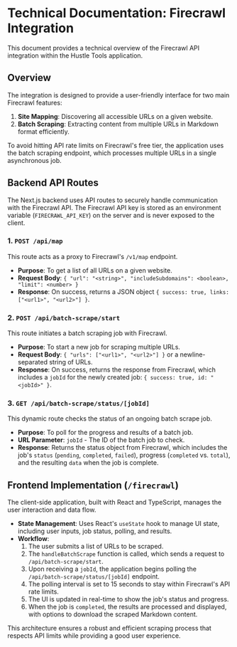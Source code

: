# Technical Documentation: Firecrawl Integration

This document provides a technical overview of the Firecrawl API integration within the Hustle Tools application.

## Overview

The integration is designed to provide a user-friendly interface for two main Firecrawl features:

1.  **Site Mapping**: Discovering all accessible URLs on a given website.
2.  **Batch Scraping**: Extracting content from multiple URLs in Markdown format efficiently.

To avoid hitting API rate limits on Firecrawl's free tier, the application uses the batch scraping endpoint, which processes multiple URLs in a single asynchronous job.

## Backend API Routes

The Next.js backend uses API routes to securely handle communication with the Firecrawl API. The Firecrawl API key is stored as an environment variable (`FIRECRAWL_API_KEY`) on the server and is never exposed to the client.

### 1. `POST /api/map`

This route acts as a proxy to Firecrawl's `/v1/map` endpoint.

-   **Purpose**: To get a list of all URLs on a given website.
-   **Request Body**: `{ "url": "<string>", "includeSubdomains": <boolean>, "limit": <number> }`
-   **Response**: On success, returns a JSON object `{ success: true, links: ["<url1>", "<url2>"] }`.

### 2. `POST /api/batch-scrape/start`

This route initiates a batch scraping job with Firecrawl.

-   **Purpose**: To start a new job for scraping multiple URLs.
-   **Request Body**: `{ "urls": ["<url1>", "<url2>"] }` or a newline-separated string of URLs.
-   **Response**: On success, returns the response from Firecrawl, which includes a `jobId` for the newly created job: `{ success: true, id: "<jobId>" }`.

### 3. `GET /api/batch-scrape/status/[jobId]`

This dynamic route checks the status of an ongoing batch scrape job.

-   **Purpose**: To poll for the progress and results of a batch job.
-   **URL Parameter**: `jobId` - The ID of the batch job to check.
-   **Response**: Returns the status object from Firecrawl, which includes the job's `status` (`pending`, `completed`, `failed`), progress (`completed` vs. `total`), and the resulting `data` when the job is complete.

## Frontend Implementation (`/firecrawl`)

The client-side application, built with React and TypeScript, manages the user interaction and data flow.

-   **State Management**: Uses React's `useState` hook to manage UI state, including user inputs, job status, polling, and results.
-   **Workflow**:
    1.  The user submits a list of URLs to be scraped.
    2.  The `handleBatchScrape` function is called, which sends a request to `/api/batch-scrape/start`.
    3.  Upon receiving a `jobId`, the application begins polling the `/api/batch-scrape/status/[jobId]` endpoint.
    4.  The polling interval is set to 15 seconds to stay within Firecrawl's API rate limits.
    5.  The UI is updated in real-time to show the job's status and progress.
    6.  When the job is `completed`, the results are processed and displayed, with options to download the scraped Markdown content.

This architecture ensures a robust and efficient scraping process that respects API limits while providing a good user experience.

